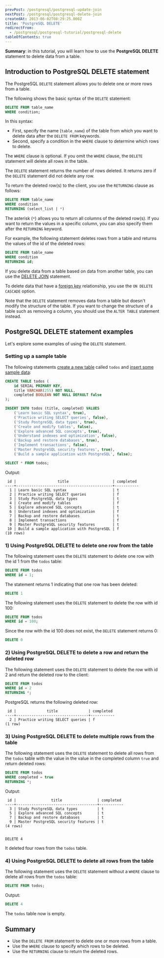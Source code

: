 ```yaml
---
prevPost: /postgresql/postgresql-update-join
nextPost: /postgresql/postgresql-delete-join
createdAt: 2013-06-02T08:29:25.000Z
title: 'PostgreSQL DELETE'
redirectFrom:
  - /postgresql/postgresql-tutorial/postgresql-delete
tableOfContents: true
---
```


**Summary**: in this tutorial, you will learn how to use the **PostgreSQL DELETE** statement to delete data from a table.

## Introduction to PostgreSQL DELETE statement

The PostgreSQL `DELETE` statement allows you to delete one or more rows from a table.

The following shows the basic syntax of the `DELETE` statement:

```sql
DELETE FROM table_name
WHERE condition;
```

In this syntax:

- First, specify the name (`table_name`) of the table from which you want to delete data after the `DELETE FROM` keywords.
- Second, specify a condition in the `WHERE` clause to determine which rows to delete.

The `WHERE` clause is optional. If you omit the `WHERE` clause, the `DELETE` statement will delete all rows in the table.

The `DELETE` statement returns the number of rows deleted. It returns zero if the `DELETE` statement did not delete any row.

To return the deleted row(s) to the client, you use the `RETURNING` clause as follows:

```sql
DELETE FROM table_name
WHERE condition
RETURNING (select_list | *)
```

The asterisk (`*`) allows you to return all columns of the deleted row(s). If you want to return the values in a specific column, you can also specify them after the `RETURNING` keyword.

For example, the following statement deletes rows from a table and returns the values of the id of the deleted rows:

```sql
DELETE FROM table_name
WHERE condition
RETURNING id;
```

If you delete data from a table based on data from another table, you can use the [DELETE JOIN](/postgresql/postgresql-delete-join) statement.

To delete data that have a [foreign key](/postgresql/postgresql-foreign-key) relationship, you use the `ON DELETE CASCADE` option.

Note that the `DELETE` statement removes data from a table but doesn't modify the structure of the table. If you want to change the structure of a table such as removing a column, you should use the `ALTER TABLE` statement instead.

## PostgreSQL DELETE statement examples

Let's explore some examples of using the `DELETE` statement.

### Setting up a sample table

The following statements [create a new table](/postgresql/postgresql-create-table) called `todos` and [insert some sample data](/postgresql/postgresql-tutorial/postgresql-insert):

```sql
CREATE TABLE todos (
    id SERIAL PRIMARY KEY,
    title VARCHAR(255) NOT NULL,
    completed BOOLEAN NOT NULL DEFAULT false
);

INSERT INTO todos (title, completed) VALUES
    ('Learn basic SQL syntax', true),
    ('Practice writing SELECT queries', false),
    ('Study PostgreSQL data types', true),
    ('Create and modify tables', false),
    ('Explore advanced SQL concepts', true),
    ('Understand indexes and optimization', false),
    ('Backup and restore databases', true),
    ('Implement transactions', false),
    ('Master PostgreSQL security features', true),
    ('Build a sample application with PostgreSQL', false);

SELECT * FROM todos;
```

Output:

```
 id |                   title                    | completed
----+--------------------------------------------+-----------
  1 | Learn basic SQL syntax                     | t
  2 | Practice writing SELECT queries            | f
  3 | Study PostgreSQL data types                | t
  4 | Create and modify tables                   | f
  5 | Explore advanced SQL concepts              | t
  6 | Understand indexes and optimization        | f
  7 | Backup and restore databases               | t
  8 | Implement transactions                     | f
  9 | Master PostgreSQL security features        | t
 10 | Build a sample application with PostgreSQL | f
(10 rows)
```

### 1) Using PostgreSQL DELETE to delete one row from the table

The following statement uses the `DELETE` statement to delete one row with the id 1 from the `todos` table:

```sql
DELETE FROM todos
WHERE id = 1;
```

The statement returns 1 indicating that one row has been deleted:

```sql
DELETE 1
```

The following statement uses the `DELETE` statement to delete the row with id 100:

```sql
DELETE FROM todos
WHERE id = 100;
```

Since the row with the id 100 does not exist, the `DELETE` statement returns 0:

```sql
DELETE 0
```

### 2) Using PostgreSQL DELETE to delete a row and return the deleted row

The following statement uses the `DELETE` statement to delete the row with id 2 and return the deleted row to the client:

```sql
DELETE FROM todos
WHERE id = 2
RETURNING *;
```

PostgreSQL returns the following deleted row:

```
 id |              title              | completed
----+---------------------------------+-----------
  2 | Practice writing SELECT queries | f
(1 row)
```

### 3) Using PostgreSQL DELETE to delete multiple rows from the table

The following statement uses the `DELETE` statement to delete all rows from the `todos` table with the value in the value in the completed column `true` and return deleted rows:

```sql
DELETE FROM todos
WHERE completed = true
RETURNING *;
```

Output:

```
 id |                title                | completed
----+-------------------------------------+-----------
  3 | Study PostgreSQL data types         | t
  5 | Explore advanced SQL concepts       | t
  7 | Backup and restore databases        | t
  9 | Master PostgreSQL security features | t
(4 rows)


DELETE 4
```

It deleted four rows from the `todos` table.

### 4) Using PostgreSQL DELETE to delete all rows from the table

The following statement uses the `DELETE` statement without a `WHERE` clause to delete all rows from the `todos` table:

```sql
DELETE FROM todos;
```

Output:

```sql
DELETE 4
```

The `todos` table now is empty.

## Summary

- Use the `DELETE FROM` statement to delete one or more rows from a table.
- Use the `WHERE` clause to specify which rows to be deleted.
- Use the `RETURNING` clause to return the deleted rows.
